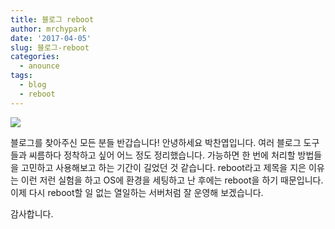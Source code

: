 ```yaml
---
title: 블로그 reboot
author: mrchypark
date: '2017-04-05'
slug: 블로그-reboot
categories:
  - anounce
tags:
  - blog
  - reboot
---
```


![](https://theautowarehouse.com/wp-content/uploads/2017/05/the-auto-warehouse-car-engine-warm-up.jpg)


블로그를 찾아주신 모든 분들 반갑습니다! 안녕하세요 박찬엽입니다. 여러 블로그 도구들과 씨름하다 정착하고 싶어 어느 정도 정리했습니다. 가능하면 한 번에 처리할 방법들을 고민하고 사용해보고 하는 기간이 길었던 것 같습니다. reboot라고 제목을 지은 이유는 이런 저런 실험을 하고 OS에 환경을 세팅하고 난 후에는 reboot을 하기 때문입니다. 이제 다시 reboot할 일 없는 열일하는 서버처럼 잘 운영해 보겠습니다.

감사합니다.
